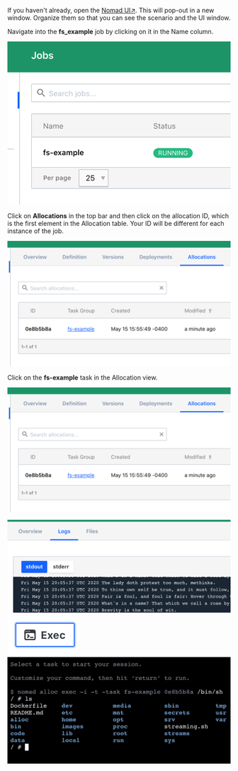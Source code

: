 If you haven't already, open the [Nomad UI↗️]. This will pop-out in a new
window. Organize them so that you can see the scenario and the UI window.

Navigate into the **fs_example** job by clicking on it in the Name column.

[![UI screenshot showing an excerpt of the "Jobs" page highlighting the "fs_example" job](assets/jobs_area.png)](assets/jobs_area.png)

Click on **Allocations** in the top bar and then click on the allocation ID,
which is the first element in the Allocation table. Your ID will be different
for each instance of the job.

[![UI screenshot showing "Allocations" page for the fs_example job](assets/allocations_page.png)](assets/allocations_page.png)

Click on the **fs-example** task in the Allocation view.

[![UI screenshot showing "Allocations" page for the fs_example job](assets/allocations_page.png)](assets/allocations_page.png)

[![image](assets/log_view.png)](assets/log_view.png)
[![image](assets/exec_button.png)](assets/exec_button.png)
[![image](assets/exec_output.png)](assets/exec_output.png)


[Nomad UI↗️]: https://[[HOST_SUBDOMAIN]]-4646-[[KATACODA_HOST]].environments.katacoda.com/
